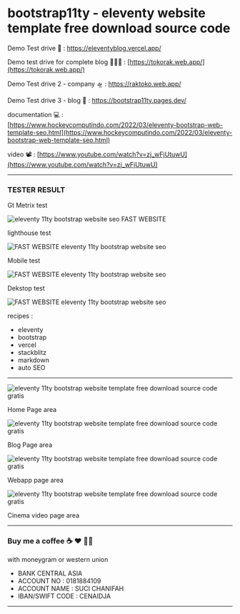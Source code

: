 # bootstrap11ty - eleventy website template free download source code

Demo Test drive 🚀 : [https://eleventyblog.vercel.app/ ](https://eleventyblog.vercel.app/)

Demo test drive for complete blog 👨🏼‍🚀 : [https://tokorak.web.app/](https://tokorak.web.app/)

Demo Test drive 2 - company 🛸 : [https://raktoko.web.app/ ](https://raktoko.web.app/)

Demo Test drive 3 - blog 🤖 : [https://bootstrap11ty.pages.dev/ ](https://bootstrap11ty.pages.dev/)

documentation 💻 : [https://www.hockeycomputindo.com/2022/03/eleventy-bootstrap-web-template-seo.html](https://www.hockeycomputindo.com/2022/03/eleventy-bootstrap-web-template-seo.html)

video 📽 :
[https://www.youtube.com/watch?v=zj_wFjUtuwU](https://www.youtube.com/watch?v=zj_wFjUtuwU)

---

### TESTER RESULT

Gt Metrix test

![eleventy 11ty bootstrap website seo FAST WEBSITE ](<https://blogger.googleusercontent.com/img/b/R29vZ2xl/AVvXsEg5bym3tkvi1NHm7vL3ZYoza_6xfR_8vZYum5K6b1o2XdYdmJaK-AZDMgKKNzlJoBCksbYn7g7UJMLrzrqsS1Ssj1CN3Tl2agxsMiVcdA3gh3Y-sIEChXaDQietkYAyHd5N-uqL1eEiceb1RTun6T4YEprFbNrK0wgSNZRK1YFVgsN5XvN8S_3ZQJaF6g/s1348/fast%20website%20SEO%20eleventy%20(1).png>)

lighthouse test

![FAST WEBSITE eleventy 11ty bootstrap website seo](<https://blogger.googleusercontent.com/img/b/R29vZ2xl/AVvXsEiFuN9olGyoeSbuJGJ7LQyB12s46F9w0aKN9rxZJisG9Vp2WViXOM-ctNeXLFe-EpzTkfo_LfifjmoTVM_qkMFiVnbtqDzM-cMKa0RjvlrxY3iZp1Xq53IGNrTyQOt04WNNihr3v0OdSxwNjKYPSlFGOIHqEg0vg6ZjosJWpcsqGs1ckUbEPUftfDny9w/s1348/fast%20website%20SEO%20eleventy%20(2).png>)

Mobile test

![FAST WEBSITE eleventy 11ty bootstrap website seo](<https://blogger.googleusercontent.com/img/b/R29vZ2xl/AVvXsEjUm3PXkSlRFOI33DsWbDS8txqgV-5W8O9uihQ-GS4ZLiW5IA9XPNhL5gKlUdvnYwenyocqwttdGcaK7mt_fcgbNfsJPOBV9XO-SEmh1uqU1qTHHBGwhCal3jgRMYgU-3YMtl7FMwsAnSsSKpDLYZGAEfpSMXSSxmGJk9zZL8TJUS_h_7gE3FDp7BuV1w/s1348/fast%20website%20SEO%20eleventy%20(3).png>)

Dekstop test

![FAST WEBSITE eleventy 11ty bootstrap website seo](<https://blogger.googleusercontent.com/img/b/R29vZ2xl/AVvXsEipWgFiZYwew9odIcwnAArb8q3DywQHdfvIJGUSkiMZHdPo4towlgfhTlMLljWsYUbres1UGYlO1My--6wcSeHs1OYdfkQjxphdq5LyV28TGDqCNzwCnGzgJSZVzewZsqZpW-A6Q--GW2D-fljaPZZtHvDO5Kjn3sdi28YbViJM40IkKXmuv17xFtptNA/s1344/fast%20website%20SEO%20eleventy%20(4).png>)

recipes :

- eleventy
- bootstrap
- vercel
- stackblitz
- markdown
- auto SEO

---

![eleventy 11ty bootstrap website template free download source code gratis](https://blogger.googleusercontent.com/img/a/AVvXsEiLXB6Jbqsdyo5g_MU1g2yy0qm4wMUlR0PlcaU4SgxUzNH3pS0_9Lb31s2WlEZIdY_PTRHauXcHHIQJ2yyxmQ6vKTHwVumC3-lI-1C8k0R2LMkHtb7DSqWMWNpjyI9ZR91Mf4gK6z3hv3tIiTNYqHt1w7BloH3Q2WgrN2j82Wviv2gVU2ye9D1w-hXf9w=s3455)

Home Page area

![eleventy 11ty bootstrap website template free download source code gratis](https://blogger.googleusercontent.com/img/a/AVvXsEg3MTU1yuVyX7H5qbdYvSSGMCMZ2-zsUTIfQ0zHJO5rKKe59jG4kPccmFDVexBZK6-GrY1m4w9wbsqorqh8MPiXDkjjjOGFrWWfj1MvZdilZ0MTqYVOvbTssBjRSW_EeIU-Y7qKcvelpqrqwnF7GxpNHLdo_SNXmPXe0faCZW99vCc_76OV3fr3-fbVdA=s1392)

Blog Page area

![eleventy 11ty bootstrap website template free download source code gratis](https://blogger.googleusercontent.com/img/a/AVvXsEhzOZ9cjuCjEc6a8ioG7PWyIaF06-9YFm4kzom1-QC6cWnJJ65cf10QrnNaI2CVlv6zxAiK8yaicENJFquQ7lBlk10d8w40pkOCFtyOWQPi2oKBJwXmx58wv_SQJ9iehKRTsaW58srfsNH7sNcnNRywRgttLEb10hnoA4IoJkn5Qvc28PkZmRp32FIKpQ=s1588)

Webapp page area

![eleventy 11ty bootstrap website template free download source code gratis](https://blogger.googleusercontent.com/img/a/AVvXsEjBZQEEIIFpiibvcsw4PSE4Kt9u-kxGsOWrmbDlZ76GPzrPIZYgszvDrSap-LFHQNy0650K-3j6VUSrkJbsWGZJ1vG7w_lZ2ISMeFZEhUH9ZB3rtppxZdMI-JRVggm6sHdChJMuXCS1AS7o62eYE8tC6VSESlaB5-OpgDqkGwmo4cyWSQeSr2IChy1D2Q=s1344)

Cinema video page area

---

### Buy me a coffee ☕️ ❤️ ✌🏻

with moneygram or western union

- BANK CENTRAL ASIA
- ACCOUNT NO : 0181884109
- ACCOUNT NAME : SUCI CHANIFAH
- IBAN/SWIFT CODE : CENAIDJA

---
